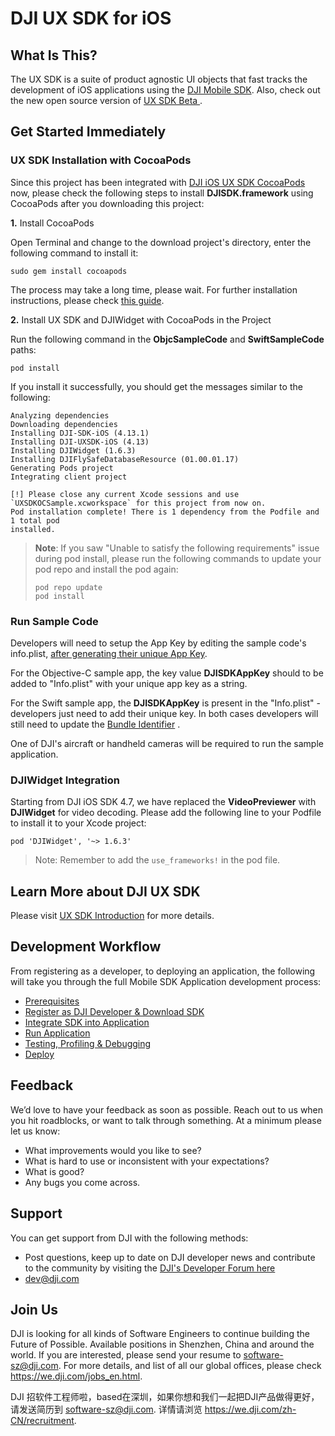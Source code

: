 # DJI UX SDK for iOS

## What Is This?

The UX SDK is a suite of product agnostic UI objects that fast tracks the development of iOS applications using the [DJI Mobile SDK](http://developer.dji.com/mobile-sdk/).
Also, check out the new open source version of [UX SDK Beta ](https://github.com/dji-sdk/Mobile-UXSDK-Beta-iOS).

## Get Started Immediately

### UX SDK Installation with CocoaPods

Since this project has been integrated with [DJI iOS UX SDK CocoaPods](https://cocoapods.org/pods/DJI-UXSDK-iOS) now, please check the following steps to install **DJISDK.framework** using CocoaPods after you downloading this project:

**1.** Install CocoaPods

Open Terminal and change to the download project's directory, enter the following command to install it:

~~~
sudo gem install cocoapods
~~~

The process may take a long time, please wait. For further installation instructions, please check [this guide](https://guides.cocoapods.org/using/getting-started.html#getting-started).

**2.** Install UX SDK and DJIWidget with CocoaPods in the Project

Run the following command in the **ObjcSampleCode** and **SwiftSampleCode** paths:

~~~
pod install
~~~

If you install it successfully, you should get the messages similar to the following:

~~~
Analyzing dependencies
Downloading dependencies
Installing DJI-SDK-iOS (4.13.1)
Installing DJI-UXSDK-iOS (4.13)
Installing DJIWidget (1.6.3)
Installing DJIFlySafeDatabaseResource (01.00.01.17)
Generating Pods project
Integrating client project

[!] Please close any current Xcode sessions and use `UXSDKOCSample.xcworkspace` for this project from now on.
Pod installation complete! There is 1 dependency from the Podfile and 1 total pod
installed.
~~~

> **Note**: If you saw "Unable to satisfy the following requirements" issue during pod install, please run the following commands to update your pod repo and install the pod again:
>
> ~~~
> pod repo update
> pod install
> ~~~

### Run Sample Code

Developers will need to setup the App Key by editing the sample code's info.plist, [after generating their unique App Key](https://developer.dji.com/mobile-sdk/documentation/quick-start/index.html#generate-an-app-key).

For the Objective-C sample app, the key value **DJISDKAppKey** should to be added to "Info.plist" with your unique app key as a string.  

For the Swift sample app, the **DJISDKAppKey** is present in the "Info.plist" - developers just need to add their unique key.
In both cases developers will still need to update the [Bundle Identifier](http://developer.dji.com/user/mobile-sdk/ios-configuration/) .

One of DJI's aircraft or handheld cameras will be required to run the sample application.  

### DJIWidget Integration

Starting from DJI iOS SDK 4.7, we have replaced the **VideoPreviewer** with **DJIWidget** for video decoding. Please add the following line to your Podfile to install it to your Xcode project:

~~~
pod 'DJIWidget', '~> 1.6.3'
~~~

> Note: Remember to add the `use_frameworks!` in the pod file.

## Learn More about DJI UX SDK

Please visit [UX SDK Introduction](http://developer.dji.com/mobile-sdk/documentation/introduction/ux_sdk_introduction.html) for more details.

## Development Workflow

From registering as a developer, to deploying an application, the following will take you through the full Mobile SDK Application development process:

- [Prerequisites](https://developer.dji.com/mobile-sdk/documentation/application-development-workflow/workflow-prerequisits.html)
- [Register as DJI Developer & Download SDK](https://developer.dji.com/mobile-sdk/documentation/application-development-workflow/workflow-register.html)
- [Integrate SDK into Application](https://developer.dji.com/mobile-sdk/documentation/application-development-workflow/workflow-integrate.html)
- [Run Application](https://developer.dji.com/mobile-sdk/documentation/application-development-workflow/workflow-run.html)
- [Testing, Profiling & Debugging](https://developer.dji.com/mobile-sdk/documentation/application-development-workflow/workflow-testing.html)
- [Deploy](https://developer.dji.com/mobile-sdk/documentation/application-development-workflow/workflow-deploy.html)

## Feedback

We’d love to have your feedback as soon as possible. Reach out to us when you hit roadblocks, or want to talk through something. At a minimum please let us know:

- What improvements would you like to see?
- What is hard to use or inconsistent with your expectations?
- What is good?
- Any bugs you come across.

## Support

You can get support from DJI with the following methods:

- Post questions, keep up to date on DJI developer news and contribute to the community by visiting the [DJI's Developer Forum here](https://forum.dji.com/forum-139-1.html?from=developer)
- dev@dji.com

## Join Us

DJI is looking for all kinds of Software Engineers to continue building the Future of Possible. Available positions in Shenzhen, China and around the world. If you are interested, please send your resume to <software-sz@dji.com>. For more details, and list of all our global offices, please check <https://we.dji.com/jobs_en.html>.

DJI 招软件工程师啦，based在深圳，如果你想和我们一起把DJI产品做得更好，请发送简历到 <software-sz@dji.com>.  详情请浏览 <https://we.dji.com/zh-CN/recruitment>.


